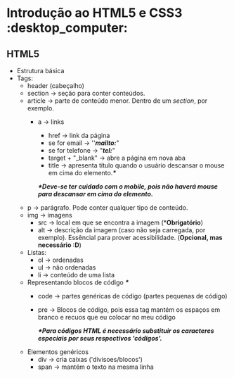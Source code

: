 <h1>Introdução ao HTML5 e CSS3 ​ :desktop_computer:</h1>

<h2>HTML5</h2>

- Estrutura básica
- Tags:
  - header (cabeçalho)
  - section -> seção para conter conteúdos.
  - article -> parte de conteúdo menor. Dentro de um *_section_*, por exemplo.
    - a -> links
      -  href -> link da página
        - se for email -> ''**_mailto:_**" 
        - se for telefone -> "**_tel:_**"
      - target + "_blank" -> abre a página em nova aba
      - title -> apresenta título quando o usuário descansar o mouse em cima do elemento.**_*_** 
      
      **_*Deve-se ter cuidado com o mobile, pois não haverá mouse para descansar em cima do elemento._**
  - p -> parágrafo. Pode conter qualquer tipo de conteúdo.
  - img -> imagens
    - src -> local em que se encontra a imagem (***Obrigatório**)
    - alt -> descrição da imagem (caso não seja carregada, por exemplo). Essêncial para prover acessibilidade. (**Opcional, mas necessário :D**)
  - Listas: 
    - ol -> ordenadas
    - ul -> não ordenadas
    - li -> conteúdo de uma lista
  - Representando blocos de código **_*_**
    - code -> partes genéricas de código (partes pequenas de código)
    - pre -> Blocos de código, pois essa tag mantém os espaços em branco e recuos que eu colocar no meu código
      
      **_*Para códigos HTML é necessário substituir os caracteres especiais por seus respectivos 'códigos'._**
  - Elementos genéricos
    - div -> cria caixas ('divisoes/blocos')
    - span -> mantém o texto na mesma linha